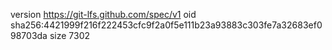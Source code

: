 version https://git-lfs.github.com/spec/v1
oid sha256:4421999f216f222453cfc9f2a0f5e111b23a93883c303fe7a32683ef098703da
size 7302
